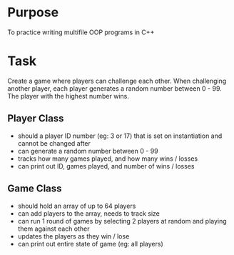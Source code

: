 # Purpose

To practice writing multifile OOP programs in C++

# Task

Create a game where players can challenge each other. When challenging another player, each player generates a random number between 0 - 99. The player with the highest number wins.

## Player Class

- should a player ID number (eg: 3 or 17) that is set on instantiation and cannot be changed after
- can generate a random number between 0 - 99
- tracks how many games played, and how many wins / losses
- can print out ID, games played, and number of wins / losses

## Game Class

- should hold an array of up to 64 players
- can add players to the array, needs to track size
- can run 1 round of games by selecting 2 players at random and playing them against each other
- updates the players as they win / lose
- can print out entire state of game (eg: all players)